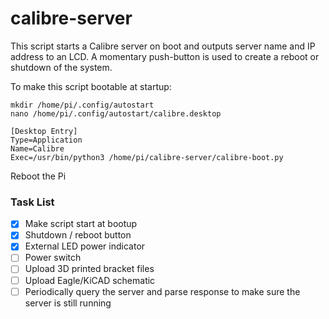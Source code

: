 # calibre-server
This script starts a Calibre server on boot and outputs server name and
 IP address to an LCD.  A momentary push-button is used to create a 
reboot or shutdown of the system.

To make this script bootable at startup:

```
mkdir /home/pi/.config/autostart
nano /home/pi/.config/autostart/calibre.desktop
```

```
[Desktop Entry]
Type=Application
Name=Calibre
Exec=/usr/bin/python3 /home/pi/calibre-server/calibre-boot.py
```

Reboot the Pi

### Task List
- [x] Make script start at bootup
- [x] Shutdown / reboot button
- [x] External LED power indicator
- [ ] Power switch
- [ ] Upload 3D printed bracket files
- [ ] Upload Eagle/KiCAD schematic
- [ ] Periodically query the server and parse response to make sure the server is still running
